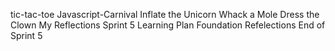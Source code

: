 tic-tac-toe
Javascript-Carnival
Inflate the Unicorn
Whack a Mole
Dress the Clown
My Reflections Sprint 5
Learning Plan
Foundation Refelections
End of Sprint 5
